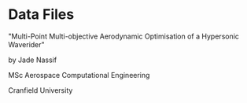 # Data Files

"Multi-Point Multi-objective Aerodynamic Optimisation of a Hypersonic Waverider"


by Jade Nassif

MSc Aerospace Computational Engineering

Cranfield University
